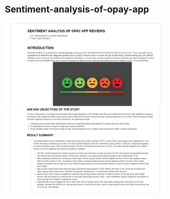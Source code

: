 # Sentiment-analysis-of-opay-app


<img src="https://raw.githubusercontent.com/seyirex/Sentiment-analysis-of-opay-app/master/Screenshot/pic__1.png?sanitize=true&raw=true" />

<img src="https://raw.githubusercontent.com/seyirex/Sentiment-analysis-of-opay-app/master/Screenshot/pic__2.png?sanitize=true&raw=true" />
